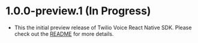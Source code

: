 1.0.0-preview.1 (In Progress)
=============================

- This the initial preview release of Twilio Voice React Native SDK. Please check out the [README](README.md) for more details.
